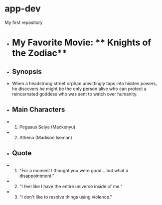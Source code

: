 # app-dev
My first repository

+ # My Favorite Movie: ** Knights of the Zodiac**
+  ## Synopsis
+  When a headstrong street orphan unwittingly taps into hidden powers, he discovers he might be the only person alive who can protect a reincarnated goddess who was sent to watch over humanity.

+ ## Main Characters
+ 1. Pegasus Seiya  (Mackenyu)
+ 2. Athena (Madison Iseman)

+ ## Quote
+ 1. "For a moment I thought you were good... but what a disappointment."
+ 2. "I feel like I have the entire universe inside of me."
+ 3. "I don't like to resolve things using violence."

